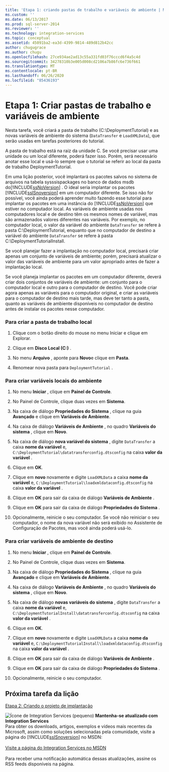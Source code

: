 ```yaml
---
title: 'Etapa 1: criando pastas de trabalho e variáveis de ambiente | Microsoft Docs'
ms.custom: ''
ms.date: 06/13/2017
ms.prod: sql-server-2014
ms.reviewer: ''
ms.technology: integration-services
ms.topic: conceptual
ms.assetid: 45091ba2-ea3d-4399-9814-489d812b42cc
author: chugugrace
ms.author: chugu
ms.openlocfilehash: 27ce934ae2ad13c55a331fd03f76cccd6f4a5c4d
ms.sourcegitcommit: 34278310b3e005d008cd2106a7b86fc6e736f661
ms.translationtype: MT
ms.contentlocale: pt-BR
ms.lasthandoff: 06/26/2020
ms.locfileid: "85436193"
---
```

# <a name="step-1-creating-working-folders-and-environment-variables"></a>Etapa 1: Criar pastas de trabalho e variáveis de ambiente
  Nesta tarefa, você criará a pasta de trabalho (C:\DeploymentTutorial) e as novas variáveis de ambiente do sistema (`DataTransfer` e `LoadXMLData`), que serão usadas em tarefas posteriores do tutorial.  
  
 A pasta de trabalho está na raiz da unidade C. Se você precisar usar uma unidade ou um local diferente, poderá fazer isso. Porém, será necessário anotar esse local e usá-lo sempre que o tutorial se referir ao local da pasta de trabalho DeploymentTutorial.  
  
 Em uma lição posterior, você implantará os pacotes salvos no sistema de arquivos na tabela sysssispackages no banco de dados msdb do[!INCLUDE[ssNoVersion](../includes/ssnoversion-md.md)] . O ideal seria implantar os pacotes [!INCLUDE[ssISnoversion](../includes/ssisnoversion-md.md)] em um computador diferente. Se isso não for possível, você ainda poderá aprender muito fazendo esse tutorial para implantar os pacotes em uma instância do [!INCLUDE[ssNoVersion](../includes/ssnoversion-md.md)] que estiver no computador local. As variáveis de ambiente usadas nos computadores local e de destino têm os mesmos nomes de variável, mas são armazenados valores diferentes nas variáveis. Por exemplo, no computador local, o valor da variável do ambiente `DataTransfer` se refere à pasta C:\DeploymentTutorial, enquanto que no computador de destino a variável do ambiente `DataTransfer` se refere à pasta C:\DeploymentTutorialInstall.  
  
 Se você planejar fazer a implantação no computador local, precisará criar apenas um conjunto de variáveis de ambiente; porém, precisará atualizar o valor das variáveis de ambiente para um valor apropriado antes de fazer a implantação local.  
  
 Se você planeja implantar os pacotes em um computador diferente, deverá criar dois conjuntos de variáveis de ambiente: um conjunto para o computador local e outro para o computador de destino. Você pode criar agora apenas as variáveis para o computador original, e criar as variáveis para o computador de destino mais tarde, mas deve ter tanto a pasta, quanto as variáveis de ambiente disponíveis no computador de destino antes de instalar os pacotes nesse computador.  
  
### <a name="to-create-the-local-working-folder"></a>Para criar a pasta de trabalho local  
  
1.  Clique com o botão direito do mouse no menu Iniciar e clique em Explorar.  
  
2.  Clique em **Disco Local (C:)** .  
  
3.  No menu **Arquivo** , aponte para **Novo**e clique em **Pasta**.  
  
4.  Renomear nova pasta para `DeploymentTutorial` .  
  
### <a name="to-create-local-environment-variables"></a>Para criar variáveis locais do ambiente  
  
1.  No menu **Iniciar** , clique em **Painel de Controle**.  
  
2.  No Painel de Controle, clique duas vezes em **Sistema**.  
  
3.  Na caixa de diálogo **Propriedades do Sistema** , clique na guia **Avançado** e clique em **Variáveis de Ambiente**.  
  
4.  Na caixa de diálogo **Variáveis de Ambiente** , no quadro **Variáveis do sistema** , clique em **Novo**.  
  
5.  Na caixa de diálogo **nova variável do sistema** , digite `DataTransfer` a caixa **nome da variável** e, `C:\DeploymentTutorial\datatransferconfig.dtsconfig` na caixa **valor da variável** .  
  
6.  Clique em **OK**.  
  
7.  Clique em **novo** novamente e digite `LoadXMLData` a caixa **nome da variável** e, `C:\DeploymentTutorial\loadxmldataconfig.dtsconfig` na caixa **valor da variável** .  
  
8.  Clique em **OK** para sair da caixa de diálogo **Variáveis de Ambiente** .  
  
9. Clique em **OK** para sair da caixa de diálogo **Propriedades do Sistema** .  
  
10. Opcionalmente, reinicie o seu computador. Se você não reiniciar o seu computador, o nome da nova variável não será exibido no Assistente de Configuração de Pacotes, mas você ainda poderá usá-lo.  
  
### <a name="to-create-destination-environment-variables"></a>Para criar variáveis de ambiente de destino  
  
1.  No menu **Iniciar** , clique em **Painel de Controle**.  
  
2.  No Painel de Controle, clique duas vezes em **Sistema**.  
  
3.  Na caixa de diálogo **Propriedades do Sistema** , clique na guia **Avançado** e clique em **Variáveis de Ambiente**.  
  
4.  Na caixa de diálogo **Variáveis de Ambiente** , no quadro **Variáveis do sistema** , clique em **Novo**.  
  
5.  Na caixa de diálogo **novas variáveis do sistema** , digite `DataTransfer` a caixa **nome da variável** e, `C:\DeploymentTutorialInstall\datatransferconfig.dtsconfig` na caixa **valor da variável** .  
  
6.  Clique em **OK**.  
  
7.  Clique em **novo** novamente e digite `LoadXMLData` a caixa **nome da variável** e, `C:\DeploymentTutorialInstall\loadxmldataconfig.dtsconfig` na caixa **valor da variável** .  
  
8.  Clique em **OK** para sair da caixa de diálogo **Variáveis de Ambiente** .  
  
9. Clique em **OK** para sair da caixa de diálogo **Propriedades do Sistema** .  
  
10. Opcionalmente, reinicie o seu computador.  
  
## <a name="next-task-in-lesson"></a>Próxima tarefa da lição  
 [Etapa 2: Criando o projeto de implantação](../integration-services/lesson-1-2-creating-the-deployment-project.md)  
  
![Ícone de Integration Services (pequeno)](media/dts-16.gif "Ícone do Integration Services (pequeno)")  **Mantenha-se atualizado com Integration Services**<br /> Para obter os downloads, artigos, exemplos e vídeos mais recentes da Microsoft, assim como soluções selecionadas pela comunidade, visite a página do [!INCLUDE[ssISnoversion](../includes/ssisnoversion-md.md)] no MSDN:<br /><br /> [Visite a página do Integration Services no MSDN](https://go.microsoft.com/fwlink/?LinkId=136655)<br /><br /> Para receber uma notificação automática dessas atualizações, assine os RSS feeds disponíveis na página.  
  
  
